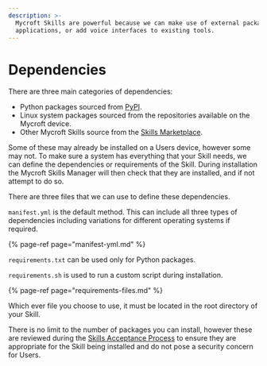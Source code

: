 ```yaml
---
description: >-
  Mycroft Skills are powerful because we can make use of external packages and
  applications, or add voice interfaces to existing tools.
---
```


# Dependencies

There are three main categories of dependencies:

* Python packages sourced from [PyPI](https://pypi.org/).
* Linux system packages sourced from the repositories available on the Mycroft device.
* Other Mycroft Skills source from the [Skills Marketplace](https://market.mycroft.ai/).

Some of these may already be installed on a Users device, however some may not. To make sure a system has everything that your Skill needs, we can define the dependencies or requirements of the Skill. During installation the Mycroft Skills Manager will then check that they are installed, and if not attempt to do so.

There are three files that we can use to define these dependencies.

`manifest.yml` is the default method. This can include all three types of dependencies including variations for different operating systems if required.

{% page-ref page="manifest-yml.md" %}

`requirements.txt` can be used only for Python packages.

`requirements.sh` is used to run a custom script during installation.

{% page-ref page="requirements-files.md" %}

Which ever file you choose to use, it must be located in the root directory of your Skill.

There is no limit to the number of packages you can install, however these are reviewed during the [Skills Acceptance Process](../marketplace-submission/skills-acceptance-process/) to ensure they are appropriate for the Skill being installed and do not pose a security concern for Users.


